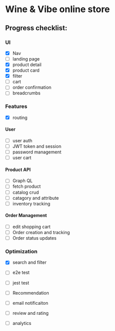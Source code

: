 # Wine & Vibe online store
## Progress checklist:
### UI
- [x] Nav
- [ ] landing page
- [x] product detail
- [x] product card
- [x] filter
- [ ] cart
- [ ] order confirmation
- [ ] breadcrumbs
### Features
- [x] routing
#### User
- [ ] user auth
- [ ] JWT token and session
- [ ] password management
- [ ] user cart
#### Product API
- [ ] Graph QL
- [ ] fetch product
- [ ] catalog crud
- [ ] catagory and attribute
- [ ] inventory tracking
#### Order Management
- [ ] edit shopping cart
- [ ] Order creation and tracking
- [ ] Order status updates
### Optimization
- [x] search and filter
- [ ] e2e test
- [ ] jest test
- [ ] Recommendation
- [ ] email notificaiton
- [ ] review and rating
- [ ] analytics

